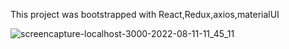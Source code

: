 This project was bootstrapped with React,Redux,axios,materialUI

![screencapture-localhost-3000-2022-08-11-11_45_11](https://user-images.githubusercontent.com/95015985/184084234-66d3d636-f0c4-4aa8-a22c-f171e8b4127b.png)
